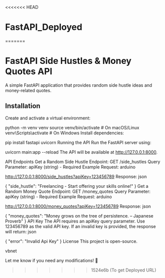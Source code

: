 <<<<<<< HEAD
# FastAPI_Deployed
=======
# FastAPI Side Hustles & Money Quotes API

A simple FastAPI application that provides random side hustle ideas and money-related quotes.

## Installation


Create and activate a virtual environment:


python -m venv venv
source venv/bin/activate  # On macOS/Linux
venv\Scripts\activate     # On Windows
Install dependencies:


pip install fastapi uvicorn
Running the API
Run the FastAPI server using:

uvicorn main:app --reload
The API will be available at http://127.0.0.1:8000.

API Endpoints
Get a Random Side Hustle
Endpoint: GET /side_hustles
Query Parameter: apiKey (string) - Required
Example Request:
arduino

http://127.0.0.1:8000/side_hustles?apiKey=123456789
Response:
json

{
  "side_hustle": "Freelancing - Start offering your skills online!"
}
Get a Random Money Quote
Endpoint: GET /money_quotes
Query Parameter: apiKey (string) - Required
Example Request:
arduino

http://127.0.0.1:8000/money_quotes?apiKey=123456789
Response:
json

{
  "money_quotes": "Money grows on the tree of persistence. – Japanese Proverb"
}
API Key
The API requires an apiKey query parameter.
Use 123456789 as the valid API key.
If an invalid key is provided, the response will return:
json

{
  "error": "Invalid Api Key"
}
License
This project is open-source.

vbnet


Let me know if you need any modifications! 🚀



>>>>>>> 1524e6b (To get Deployed URL)
